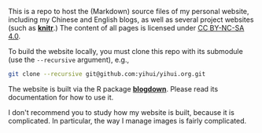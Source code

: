 This is a repo to host the (Markdown) source files of my personal website, including my Chinese and English blogs, as well as several project websites (such as [**knitr**](https://github.com/yihui/knitr).) The content of all pages is licensed under [CC BY-NC-SA 4.0](http://creativecommons.org/licenses/by-nc-sa/4.0/).

To build the website locally, you must clone this repo with its submodule (use the `--recursive` argument), e.g.,

```bash
git clone --recursive git@github.com:yihui/yihui.org.git
```

The website is built via the R package [**blogdown**](https://github.com/rstudio/blogdown). Please read its documentation for how to use it.

I don't recommend you to study how my website is built, because it is complicated. In particular, the way I manage images is fairly complicated.
